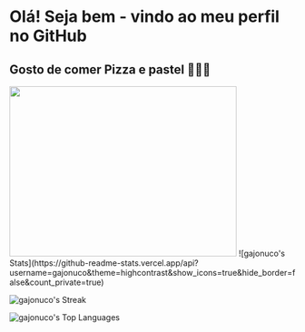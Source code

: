 # Olá! Seja bem - vindo ao meu perfil no GitHub
## Gosto de comer Pizza e pastel 🤩😎🤩
<img src="https://camo.githubusercontent.com/9714013866d9159dd306b322269a267eef706ff00164a928df5ccf3043f3ec8f/68747470733a2f2f6769746875622d726561646d652d73746174732e76657263656c2e6170702f6170693f757365726e616d653d67616a6f6e75636f267468656d653d68696768636f6e74726173742673686f775f69636f6e733d7472756526686964655f626f726465723d66616c736526636f756e745f707269766174653d74727565" width="400" height="300" />
![gajonuco's Stats](https://github-readme-stats.vercel.app/api?username=gajonuco&theme=highcontrast&show_icons=true&hide_border=false&count_private=true)

![gajonuco's Streak](https://github-readme-streak-stats.herokuapp.com/?user=gajonuco&theme=highcontrast&hide_border=false)

![gajonuco's Top Languages](https://github-readme-stats.vercel.app/api/top-langs/?username=gajonuco&theme=highcontrast&show_icons=true&hide_border=false&layout=compact)
